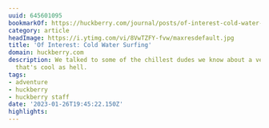 ```yaml
---
uuid: 645601095
bookmarkOf: https://huckberry.com/journal/posts/of-interest-cold-water-surfing
category: article
headImage: https://i.ytimg.com/vi/8VwTZFY-fvw/maxresdefault.jpg
title: 'Of Interest: Cold Water Surfing'
domain: huckberry.com
description: We talked to some of the chillest dudes we know about a version of surfing
  that's cool as hell.
tags:
- adventure
- huckberry
- huckberry staff
date: '2023-01-26T19:45:22.150Z'
highlights:
---
```



